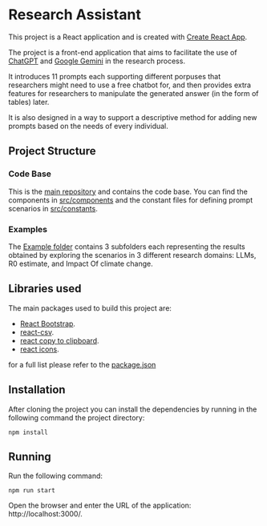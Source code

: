 # Research Assistant
This project is a React application and is created with [Create React App](https://github.com/facebook/create-react-app). 

The project is a front-end application that aims to facilitate the use of [ChatGPT](https://chat.openai.com/) and [Google Gemini](https://gemini.google.com/app) in the research process.

It introduces 11 prompts each supporting different porpuses that researchers might need to use a free chatbot for, and then provides extra features for researchers to manipulate the generated answer (in the form of tables) later.

It is also designed in a way to support a descriptive method for adding new prompts based on the needs of every individual.

## Project Structure
### Code Base
This is the [main repository](https://github.com/mahsaSH717/research_assistant) and contains the code base. You can find the components in [src/components](src/components) and the constant files for defining prompt scenarios in [src/constants](src/constants).
### Examples
The [Example folder](examples) contains 3 subfolders each representing the results obtained by exploring the scenarios in 3 different research domains: LLMs, R0 estimate, and Impact Of climate change.

## Libraries used
The main packages used to build this project are:
  * [React Bootstrap](https://react-bootstrap.netlify.app/).
  * [react-csv](https://github.com/react-csv/react-csv#readme).
  * [react copy to clipboard](https://github.com/nkbt/react-copy-to-clipboard).
  * [react icons](https://react-icons.github.io/react-icons/).
  
  for a full list please refer to the [package.json](package.json)

## Installation

After cloning the project you can install the dependencies by running in the following command the project directory:

    npm install

## Running
Run the following command:

    npm run start

Open the browser and enter the URL of the application: http://localhost:3000/.
